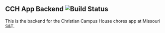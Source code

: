## CCH App Backend ![Build Status](https://github.com/jackcase04/cch-app-backend/actions/workflows/deploy.yml/badge.svg)

This is the backend for the Christian Campus House chores app at Missouri S&T.
